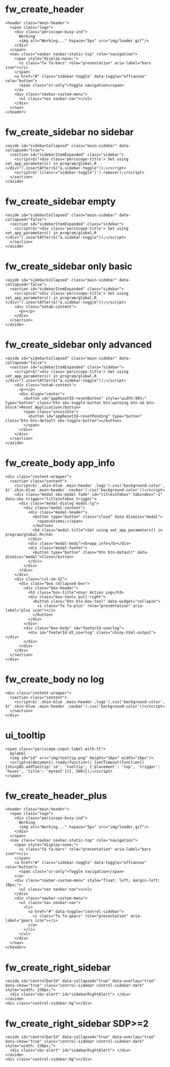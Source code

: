 # fw_create_header

    <header class="main-header">
      <span class="logo">
        <div class="periscope-busy-ind">
          Working
          <img alt="Working..." hspace="5px" src="img/loader.gif"/>
        </div>
      </span>
      <nav class="navbar navbar-static-top" role="navigation">
        <span style="display:none;">
          <i class="fa fa-bars" role="presentation" aria-label="bars icon"></i>
        </span>
        <a href="#" class="sidebar-toggle" data-toggle="offcanvas" role="button">
          <span class="sr-only">Toggle navigation</span>
        </a>
        <div class="navbar-custom-menu">
          <ul class="nav navbar-nav"></ul>
        </div>
      </nav>
    </header>

# fw_create_sidebar no sidebar

    <aside id="sidebarCollapsed" class="main-sidebar" data-collapsed="true">
      <section id="sidebarItemExpanded" class="sidebar">
        <script>$("<div class='periscope-title'> Set using set_app_parameters() in program/global.R </div>").insertAfter($("a.sidebar-toggle"));</script>
        <script>$('[class~="sidebar-toggle"]').remove();</script>
      </section>
    </aside>

# fw_create_sidebar empty

    <aside id="sidebarCollapsed" class="main-sidebar" data-collapsed="false">
      <section id="sidebarItemExpanded" class="sidebar">
        <script>$("<div class='periscope-title'> Set using set_app_parameters() in program/global.R </div>").insertAfter($("a.sidebar-toggle"));</script>
      </section>
    </aside>

# fw_create_sidebar only basic

    <aside id="sidebarCollapsed" class="main-sidebar" data-collapsed="false">
      <section id="sidebarItemExpanded" class="sidebar">
        <script>$("<div class='periscope-title'> Set using set_app_parameters() in program/global.R </div>").insertAfter($("a.sidebar-toggle"));</script>
        <div class="notab-content">
          <p></p>
        </div>
      </section>
    </aside>

# fw_create_sidebar only advanced

    <aside id="sidebarCollapsed" class="main-sidebar" data-collapsed="false">
      <section id="sidebarItemExpanded" class="sidebar">
        <script>$("<div class='periscope-title'> Set using set_app_parameters() in program/global.R </div>").insertAfter($("a.sidebar-toggle"));</script>
        <div class="notab-content">
          <p></p>
          <div align="center">
            <button id="appResetId-resetButton" style="width:90%;" type="button" class="btn sbs-toggle-button btn-warning btn-sm btn-block">Reset Application</button>
            <span class="invisible">
              <button id="appResetId-resetPending" type="button" class="btn btn-default sbs-toggle-button"></button>
            </span>
          </div>
        </div>
      </section>
    </aside>

# fw_create_body app_info

    <div class="content-wrapper">
      <section class="content">
        <script>$('.skin-blue .main-header .logo').css('background-color', $('.skin-blue .main-header .navbar').css('background-color'))</script>
        <div class="modal sbs-modal fade" id="titleinfobox" tabindex="-1" data-sbs-trigger="titleinfobox_trigger">
          <div class="modal-dialog modal-lg">
            <div class="modal-content">
              <div class="modal-header">
                <button type="button" class="close" data-dismiss="modal">
                  <span>&times;</span>
                </button>
                <h4 class="modal-title">Set using set_app_parameters() in program/global.R</h4>
              </div>
              <div class="modal-body"><b>app_info</b></div>
              <div class="modal-footer">
                <button type="button" class="btn btn-default" data-dismiss="modal">Close</button>
              </div>
            </div>
          </div>
        </div>
        <div class="col-sm-12">
          <div class="box collapsed-box">
            <div class="box-header">
              <h3 class="box-title">User Action Log</h3>
              <div class="box-tools pull-right">
                <button class="btn btn-box-tool" data-widget="collapse">
                  <i class="fa fa-plus" role="presentation" aria-label="plus icon"></i>
                </button>
              </div>
            </div>
            <div class="box-body" id="footerId-userlog">
              <div id="footerId-dt_userlog" class="shiny-html-output"></div>
            </div>
          </div>
        </div>
      </section>
    </div>

# fw_create_body no log

    <div class="content-wrapper">
      <section class="content">
        <script>$('.skin-blue .main-header .logo').css('background-color', $('.skin-blue .main-header .navbar').css('background-color'))</script>
      </section>
    </div>

# ui_tooltip

    <span class="periscope-input-label-with-tt">
      mylabel
      <img id="id" src="img/tooltip.png" height="16px" width="16px"/>
      <script>$(document).ready(function() {setTimeout(function() {shinyBS.addTooltip('id', 'tooltip', {'placement': 'top', 'trigger': 'hover', 'title': 'mytext'})}, 500)});</script>
    </span>

# fw_create_header_plus

    <header class="main-header">
      <span class="logo">
        <div class="periscope-busy-ind">
          Working
          <img alt="Working..." hspace="5px" src="img/loader.gif"/>
        </div>
      </span>
      <nav class="navbar navbar-static-top" role="navigation">
        <span style="display:none;">
          <i class="fa fa-bars" role="presentation" aria-label="bars icon"></i>
        </span>
        <a href="#" class="sidebar-toggle" data-toggle="offcanvas" role="button">
          <span class="sr-only">Toggle navigation</span>
        </a>
        <div class="navbar-custom-menu" style="float: left; margin-left: 10px;">
          <ul class="nav navbar-nav"></ul>
        </div>
        <div class="navbar-custom-menu">
          <ul class="nav navbar-nav">
            <li>
              <a href="#" data-toggle="control-sidebar">
                <i class="fa fa-gears" role="presentation" aria-label="gears icon"></i>
              </a>
            </li>
          </ul>
        </div>
      </nav>
    </header>

# fw_create_right_sidebar

    <aside id="controlbarId" data-collapsed="true" data-overlay="true" data-show="true" class="control-sidebar control-sidebar-dark" style="width: 230px;">
      <div class="sbs-alert" id="sidebarRightAlert"> </div>
    </aside>
    <div class="control-sidebar-bg"></div>

# fw_create_right_sidebar SDP>=2

    <aside id="controlbarId" data-collapsed="true" data-overlay="true" data-show="true" class="control-sidebar control-sidebar-dark" style="width: 230px;">
      <div class="sbs-alert" id="sidebarRightAlert"> </div>
    </aside>
    <div class="control-sidebar-bg"></div>

